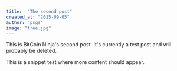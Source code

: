 ```yaml
---
title:  "The second post"
created_at: "2015-09-05"
author: "psgs"
image: "free.jpg"
---
```


This is BitCoin Ninja's second post. It's currently a test post and will probably be deleted.
<!--more-->
This is a snippet test where more content should appear.